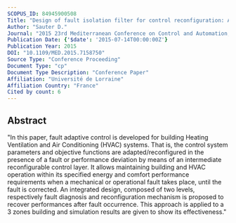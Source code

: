 ```yaml
---
SCOPUS_ID: 84945900508
Title: "Design of fault isolation filter for control reconfiguration: Application to energy efficiency control in buildings"
Author: "Sauter D."
Journal: "2015 23rd Mediterranean Conference on Control and Automation, MED 2015 - Conference Proceedings"
Publication Date: {'$date': '2015-07-14T00:00:00Z'}
Publication Year: 2015
DOI: "10.1109/MED.2015.7158750"
Source Type: "Conference Proceeding"
Document Type: "cp"
Document Type Description: "Conference Paper"
Affiliation: "Université de Lorraine"
Affiliation Country: "France"
Cited by count: 6
---
```


## Abstract
"In this paper, fault adaptive control is developed for building Heating Ventilation and Air Conditioning (HVAC) systems. That is, the control system parameters and objective functions are adapted/reconfigured in the presence of a fault or performance deviation by means of an intermediate reconfigurable control layer. It allows maintaining building and HVAC operation within its specified energy and comfort performance requirements when a mechanical or operational fault takes place, until the fault is corrected. An integrated design, composed of two levels, respectively fault diagnosis and reconfiguration mechanism is proposed to recover performances after fault occurrence. This approach is applied to a 3 zones building and simulation results are given to show its effectiveness."
